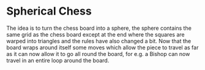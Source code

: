 <h1>Spherical Chess</h1>
The idea is to turn the chess board into a sphere, the sphere contains the same grid as the chess board except at the end where the squares are warped into triangles and the rules have also changed a bit. Now that the board wraps around itself some moves which allow the piece to travel as far as it can now allow it to go all round the board, for e.g. a Bishop can now travel in an entire loop around the board.
<br>
  
